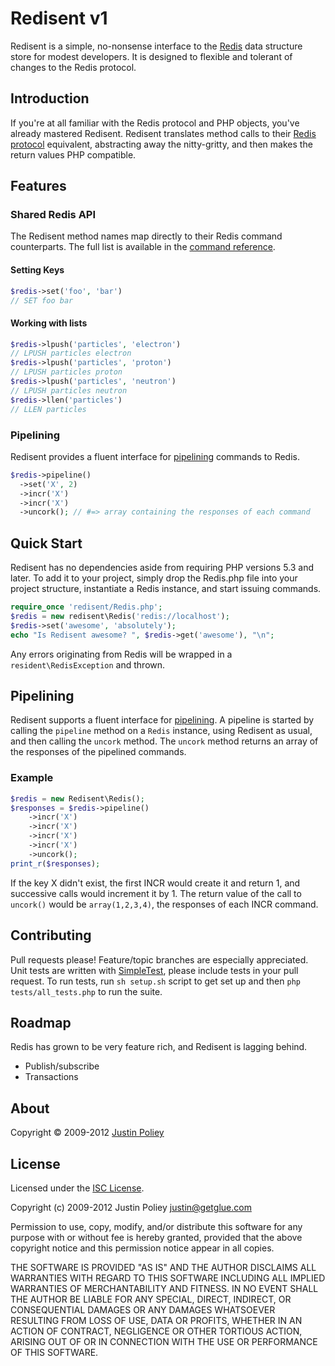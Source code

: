 # Redisent v1

Redisent is a simple, no-nonsense interface to the [Redis](http://redis.io) data structure store for modest developers.
It is designed to flexible and tolerant of changes to the Redis protocol.

## Introduction

If you're at all familiar with the Redis protocol and PHP objects, you've already mastered Redisent.
Redisent translates method calls to their [Redis protocol](http://redis.io/topics/protocol) equivalent, abstracting away the nitty-gritty, and then makes the return values PHP compatible.

## Features

### Shared Redis API

The Redisent method names map directly to their Redis command counterparts.
The full list is available in the [command reference](http://redis.io/commands).

#### Setting Keys

```php
$redis->set('foo', 'bar')
// SET foo bar
```

#### Working with lists

```php
$redis->lpush('particles', 'electron')
// LPUSH particles electron
$redis->lpush('particles', 'proton')
// LPUSH particles proton
$redis->lpush('particles', 'neutron')
// LPUSH particles neutron
$redis->llen('particles')
// LLEN particles
```

### Pipelining

Redisent provides a fluent interface for [pipelining](http://redis.io/topics/pipelining) commands to Redis.

```php
$redis->pipeline()
  ->set('X', 2)
  ->incr('X')
  ->incr('X')
  ->uncork(); // #=> array containing the responses of each command
```

## Quick Start

Redisent has no dependencies aside from requiring PHP versions 5.3 and later.
To add it to your project, simply drop the Redis.php file into your project structure, instantiate a Redis instance, and start issuing commands.

```php
require_once 'redisent/Redis.php';
$redis = new redisent\Redis('redis://localhost');
$redis->set('awesome', 'absolutely');
echo "Is Redisent awesome? ", $redis->get('awesome'), "\n";
```

Any errors originating from Redis will be wrapped in a `resident\RedisException` and thrown.

## Pipelining

Redisent supports a fluent interface for [pipelining](http://redis.io/topics/pipelining).
A pipeline is started by calling the `pipeline` method on a `Redis` instance, using Redisent as usual, and then calling the `uncork` method.
The `uncork` method returns an array of the responses of the pipelined commands.

### Example

```php
$redis = new Redisent\Redis();
$responses = $redis->pipeline()
    ->incr('X')
    ->incr('X')
    ->incr('X')
    ->incr('X')
    ->uncork();
print_r($responses);
```

If the key X didn't exist, the first INCR would create it and return 1, and successive calls would increment it by 1.
The return value of the call to `uncork()` would be `array(1,2,3,4)`, the responses of each INCR command.

## Contributing

Pull requests please! Feature/topic branches are especially appreciated.
Unit tests are written with [SimpleTest](http://simpletest.org/), please include tests in your pull request.
To run tests, run `sh setup.sh` script to get set up and then `php tests/all_tests.php` to run the suite.

## Roadmap

Redis has grown to be very feature rich, and Redisent is lagging behind.

* Publish/subscribe
* Transactions

## About

Copyright &copy; 2009-2012 [Justin Poliey](http://justinpoliey.com)

## License

Licensed under the [ISC License](http://www.opensource.org/licenses/ISC).

Copyright (c) 2009-2012 Justin Poliey <justin@getglue.com>

Permission to use, copy, modify, and/or distribute this software for any purpose with or without fee is hereby granted, provided that the above copyright notice and this permission notice appear in all copies.

THE SOFTWARE IS PROVIDED "AS IS" AND THE AUTHOR DISCLAIMS ALL WARRANTIES WITH REGARD TO THIS SOFTWARE INCLUDING ALL IMPLIED WARRANTIES OF MERCHANTABILITY AND FITNESS. IN NO EVENT SHALL THE AUTHOR BE LIABLE FOR ANY SPECIAL, DIRECT, INDIRECT, OR CONSEQUENTIAL DAMAGES OR ANY DAMAGES WHATSOEVER RESULTING FROM LOSS OF USE, DATA OR PROFITS, WHETHER IN AN ACTION OF CONTRACT, NEGLIGENCE OR OTHER TORTIOUS ACTION, ARISING OUT OF OR IN CONNECTION WITH THE USE OR PERFORMANCE OF THIS SOFTWARE.
